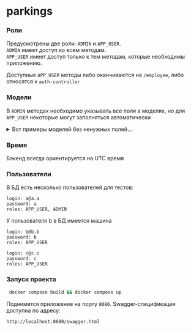 # parkings

### Роли

Предусмотрены две роли: `ADMIN` и `APP_USER`.\
`ADMIN` имеет доступ ко всем методам.\
`APP_USER` имеет доступ только к тем методам, которые необходимы приложению.

Доступные `APP_USER` методы либо оканчиваются на `/employee`, либо относятся к `auth-controller`

### Модели

В `ADMIN` методах необходимо указывать все поля в моделях, но для `APP_USER` некоторые могут заполняться автоматически

<details>
  <summary>Вот примеры моделей без ненужных полей...</summary>

#### Car

```
{
    model          string
    lengthMeters   number ($double)
    weightTons     number ($double)
    registryNumber string
}
```

#### Employee

```
{
    name     string
    email    string
    password string
}
```

#### Reservation

```
{
    carId         string ($uuid)
    parkingSpotId string ($uuid)
    startTime     string ($date-time)
    endTime       string ($date-time)
}
```

</details>

### Время

Бэкенд всегда ориентируется на UTC время

### Пользователи

В БД есть несколько пользователей для тестов:

```
login: a@a.a
password: a
roles: APP_USER, ADMIN
```

У пользователя b в БД имеется машина

```
login: b@b.b
password: b
roles: APP_USER
```

```
login: c@c.c
password: c
roles: APP_USER
```

### Запуск проекта

```bash
 docker compose build && docker compose up
```

Поднимется приложение на порту `8080`. Swagger-спецификация доступна по адресу:

```url
http://localhost:8080/swagger.html
```
